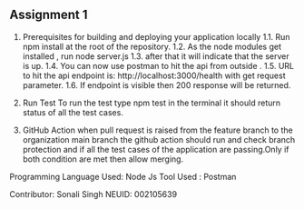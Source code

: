 ## Assignment 1
1. Prerequisites for building and deploying your application locally
 1.1. Run npm install at the root of the repository.
 1.2. As the node modules get installed , run node server.js
 1.3. after that it will indicate that the server is up.
 1.4. You can now use postman to hit the api from outside .
 1.5. URL to hit the api endpoint is: http://localhost:3000/health with get request parameter. 
 1.6. If endpoint is visible then 200 response will be returned.
 
2. Run Test
   To run the test type npm test in the terminal it should return status of all the test cases.

3. GitHub Action 
   when pull request is raised from the feature branch to the organization main branch the github action should run and check branch protection and if all the test cases of the application are passing.Only if both condition are met then allow merging.

Programming Language Used: Node Js
Tool Used : Postman

Contributor: Sonali Singh
NEUID: 002105639